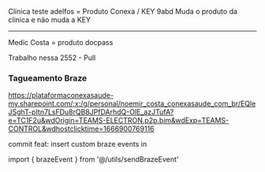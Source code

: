 

Clinica teste adelfos = Produto Conexa / KEY 9abd
Muda o produto da clinica e não muda a KEY

---------------------------------------------------------------

Medic Costa = produto docpass











Trabalho nessa 2552 - Pull

### Tagueamento Braze

https://plataformaconexasaude-my.sharepoint.com/:x:/g/personal/noemir_costa_conexasaude_com_br/EQleJSghT-pItn7LsFDu8rQB8JPfDArhdQ-OlE_azJTufA?e=TC1F2u&wdOrigin=TEAMS-ELECTRON.p2p.bim&wdExp=TEAMS-CONTROL&wdhostclicktime=1666900769116

commit
feat: insert custom braze events in 


import { brazeEvent } from '@/utils/sendBrazeEvent'
